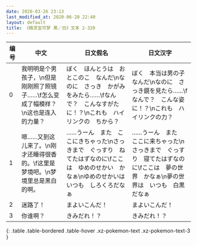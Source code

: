 ```yaml
---
date: 2020-03-26 23:13
last_modified_at: 2020-06-20 22:40
layout: default
title: 《精灵宝可梦 黑／白》文本 2-320
---
```

| 编号 | 中文 | 日文假名 | 日文汉字 |
| ---- | ---- | ---- | --- |
| 0 | 我明明是个男孩子，\n但是刚刚照了照镜子……\f怎么变成了幅模样？\n这也是连入的力量？ | ぼく　ほんとうは　おとこのこ　なんだ\nなのに　さっき　かがみをみたら……\fなんで？　こんなすがたに！？\nこれも　ハイリンクの　ちから？ | ぼく　本当は男の子なんだ\nなのに　さっき鏡を見たら……\fなんで？　こんな姿に！？\nこれも　ハイリンクの力？ |
| 1 | 嗯……又到这儿来了。\n刚才还睡得很香的。\f这里是梦境吧。\n梦境里总是黑白的啊。 | ……うーん　また　ここにきちゃった\nさっきまで　ぐっすり　ねてたはずなのに\fここは　ゆめのせかい　かなぁ\nゆめのせかいは　いつも　しろくろだなぁ | ……うーん　また　ここに来ちゃった\nさっきまで　ぐっすり　寝てたはずなのに\fここは　夢の世界　かなぁ\n夢の世界は　いつも　白黒だなぁ |
| 2 | 迷路了！ | まよいこんだ！ | まよいこんだ！ |
| 3 | 你谁啊？ | きみだれ！？ | きみだれ！？ |
{: .table .table-bordered .table-hover .xz-pokemon-text .xz-pokemon-text-3 }